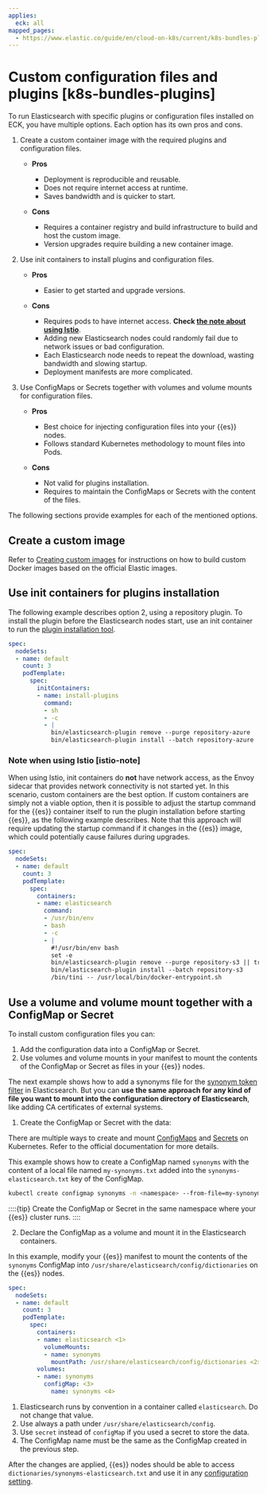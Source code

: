 ```yaml
---
applies:
  eck: all
mapped_pages:
  - https://www.elastic.co/guide/en/cloud-on-k8s/current/k8s-bundles-plugins.html
---
```


# Custom configuration files and plugins [k8s-bundles-plugins]

To run Elasticsearch with specific plugins or configuration files installed on ECK, you have multiple options. Each option has its own pros and cons.

1. Create a custom container image with the required plugins and configuration files.

    * **Pros**

        * Deployment is reproducible and reusable.
        * Does not require internet access at runtime.
        * Saves bandwidth and is quicker to start.

    * **Cons**

        * Requires a container registry and build infrastructure to build and host the custom image.
        * Version upgrades require building a new container image.

2. Use init containers to install plugins and configuration files.

    * **Pros**

        * Easier to get started and upgrade versions.

    * **Cons**

        * Requires pods to have internet access. **Check [the note about using Istio](#istio-note)**.
        * Adding new Elasticsearch nodes could randomly fail due to network issues or bad configuration.
        * Each Elasticsearch node needs to repeat the download, wasting bandwidth and slowing startup.
        * Deployment manifests are more complicated.

3. Use ConfigMaps or Secrets together with volumes and volume mounts for configuration files.

    * **Pros**

        * Best choice for injecting configuration files into your {{es}} nodes.
        * Follows standard Kubernetes methodology to mount files into Pods.

    * **Cons**

        * Not valid for plugins installation.
        * Requires to maintain the ConfigMaps or Secrets with the content of the files.

The following sections provide examples for each of the mentioned options.

## Create a custom image

Refer to [Creating custom images](create-custom-images.md) for instructions on how to build custom Docker images based on the official Elastic images.

## Use init containers for plugins installation

The following example describes option 2, using a repository plugin. To install the plugin before the Elasticsearch nodes start, use an init container to run the [plugin installation tool](asciidocalypse://docs/elasticsearch/docs/reference/elasticsearch-plugins/installation.md).

```yaml
spec:
  nodeSets:
  - name: default
    count: 3
    podTemplate:
      spec:
        initContainers:
        - name: install-plugins
          command:
          - sh
          - -c
          - |
            bin/elasticsearch-plugin remove --purge repository-azure
            bin/elasticsearch-plugin install --batch repository-azure
```

### Note when using Istio [istio-note]

When using Istio, init containers do **not** have network access, as the Envoy sidecar that provides network connectivity is not started yet. In this scenario, custom containers are the best option. If custom containers are simply not a viable option, then it is possible to adjust the startup command for the {{es}} container itself to run the plugin installation before starting {{es}}, as the following example describes. Note that this approach will require updating the startup command if it changes in the {{es}} image, which could potentially cause failures during upgrades.

```yaml
spec:
  nodeSets:
  - name: default
    count: 3
    podTemplate:
      spec:
        containers:
        - name: elasticsearch
          command:
          - /usr/bin/env
          - bash
          - -c
          - |
            #!/usr/bin/env bash
            set -e
            bin/elasticsearch-plugin remove --purge repository-s3 || true
            bin/elasticsearch-plugin install --batch repository-s3
            /bin/tini -- /usr/local/bin/docker-entrypoint.sh
```

## Use a volume and volume mount together with a ConfigMap or Secret

To install custom configuration files you can:

1. Add the configuration data into a ConfigMap or Secret.
2. Use volumes and volume mounts in your manifest to mount the contents of the ConfigMap or Secret as files in your {{es}} nodes.

The next example shows how to add a synonyms file for the [synonym token filter](asciidocalypse://docs/elasticsearch/docs/reference/data-analysis/text-analysis/analysis-synonym-tokenfilter.md) in Elasticsearch. But you can **use the same approach for any kind of file you want to mount into the configuration directory of Elasticsearch**, like adding CA certificates of external systems.

1. Create the ConfigMap or Secret with the data:

There are multiple ways to create and mount [ConfigMaps](https://kubernetes.io/docs/concepts/configuration/configmap/) and [Secrets](https://kubernetes.io/docs/concepts/configuration/secret/) on Kubernetes. Refer to the official documentation for more details.

This example shows how to create a ConfigMap named `synonyms` with the content of a local file named `my-synonyms.txt` added into the `synonyms-elasticsearch.txt` key of the ConfigMap.

```sh
kubectl create configmap synonyms -n <namespace> --from-file=my-synonyms.txt=synonyms-elasticsearch.txt
```

::::{tip}
Create the ConfigMap or Secret in the same namespace where your {{es}} cluster runs.
::::

2. Declare the ConfigMap as a volume and mount it in the Elasticsearch containers.

In this example, modify your {{es}} manifest to mount the contents of the `synonyms` ConfigMap into `/usr/share/elasticsearch/config/dictionaries` on the {{es}} nodes.

```yaml
spec:
  nodeSets:
  - name: default
    count: 3
    podTemplate:
      spec:
        containers:
        - name: elasticsearch <1>
          volumeMounts:
          - name: synonyms
            mountPath: /usr/share/elasticsearch/config/dictionaries <2>
        volumes:
        - name: synonyms
          configMap: <3>
            name: synonyms <4>
```

1. Elasticsearch runs by convention in a container called `elasticsearch`. Do not change that value.
2. Use always a path under `/usr/share/elasticsearch/config`.
3. Use `secret` instead of `configMap` if you used a secret to store the data.
4. The ConfigMap name must be the same as the ConfigMap created in the previous step.

After the changes are applied, {{es}} nodes should be able to access `dictionaries/synonyms-elasticsearch.txt` and use it in any [configuration setting](./node-configuration.md).
